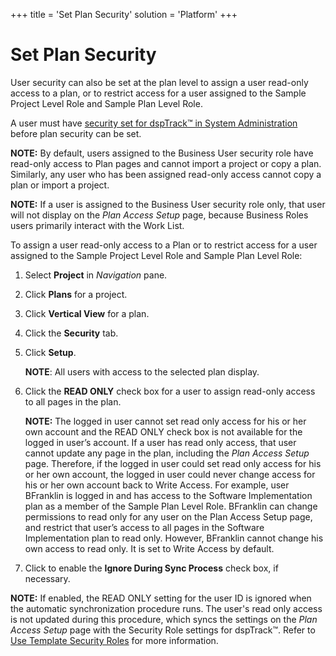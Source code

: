 +++
title = 'Set Plan Security'
solution = 'Platform'
+++

# Set Plan Security

User security can also be set at the plan level to assign a user
read-only access to a plan, or to restrict access for a user assigned to
the Sample Project Level Role and Sample Plan Level Role.

A user must have [security set for dspTrack™ in System
Administration](Set_dspTrack_Security_in_System_Administration.htm)
before plan security can be set.

**NOTE:** By default, users assigned to the Business User security role
have read-only access to Plan pages and cannot import a project or copy
a plan. Similarly, any user who has been assigned read-only access
cannot copy a plan or import a project.

<span style="font-weight: bold;">NOTE:</span> If a user is assigned to
the Business User security role only, that user will not display on the
<span style="font-style: italic;">Plan Access Setup</span> page, because
Business Roles users primarily interact with the Work List.

To assign a user read-only access to a Plan or to restrict access for a
user assigned to the Sample Project Level Role and Sample Plan Level
Role:

1.  Select **Project** in *Navigation* pane.

2.  Click **Plans** for a project.

3.  Click **Vertical View** for a plan.

4.  Click the **Security** tab.

5.  Click **Setup**.
    
    **NOTE**: All users with access to the selected plan display.

6.  Click the <span>**READ ONLY** check box</span> for a user to assign
    read-only access to all pages in the plan.
    
    <span style="font-weight: bold;">NOTE:</span> The logged in user
    cannot set read only access for his or her own account and the READ
    ONLY check box is not available for the logged in user’s account. If
    a user has read only access, that user cannot update any page in the
    plan, including the *Plan Access Setup* page. Therefore, if the
    logged in user could set read only access for his or her own
    account, the logged in user could never change access for his or her
    own account back to Write Access. For example, user BFranklin is
    logged in and has access to the Software Implementation plan as a
    member of the Sample Plan Level Role. BFranklin can change
    permissions to read only for any user on the Plan Access Setup page,
    and restrict that user’s access to all pages in the Software
    Implementation plan to read only. However, BFranklin cannot change
    his own access to read only. It is set to Write Access by default.

7.  Click to enable the <span style="font-weight: bold;">Ignore During
    Sync Process</span> check box, if necessary.

<span style="font-weight: bold;">NOTE:</span> If enabled, the READ ONLY
setting for the user ID is ignored when the automatic synchronization
procedure runs. The user's read only access is not updated during this
procedure, which syncs the settings on the
<span style="font-style: italic;">Plan Access Setup</span> page with the
Security Role settings for dspTrack™. Refer to [Use Template Security
Roles](Use_Template_Security_Roles.htm) for more information.

